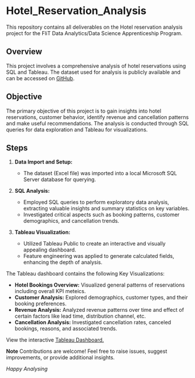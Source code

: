 # Hotel_Reservation_Analysis
This repository contains all deliverables on the Hotel reservation analysis project for the FliT Data Analytics/Data Science Apprenticeship Program.

## Overview
This project involves a comprehensive analysis of hotel reservations using SQL and Tableau. The dataset used for analysis is publicly available and can be accessed on [GitHub](insert_link_to_repo).

## Objective
The primary objective of this project is to gain insights into hotel reservations, customer behavior, identify revenue and cancellation patterns and make useful recommendations. The analysis is conducted through SQL queries for data exploration and Tableau for visualizations.

## Steps
1. **Data Import and Setup:**
   - The dataset (Excel file) was imported into a local Microsoft SQL Server database for querying.
   
2. **SQL Analysis:**
   - Employed SQL queries to perform exploratory data analysis, extracting valuable insights and summary statistics on key variables.
   - Investigated critical aspects such as booking patterns, customer demographics, and cancellation trends.
     
3. **Tableau Visualization:**
   - Utilized Tableau Public to create an interactive and visually appealing dashboard.
   - Feature engineering was applied to generate calculated fields, enhancing the depth of analysis.

The Tableau dashboard contains the following Key Visualizations:
   - **Hotel Bookings Overview:** Visualized general patterns of reservations including overall KPI meteics.
   - **Customer Analysis:** Explored demographics, customer types, and their booking preferences.
   - **Revenue Analysis:** Analyzed revenue patterns over time and effect of certain factors like lead time, distribution channel, etc.
   - **Cancellation Analysis:** Investigated cancellation rates, canceled bookings, reasons, and associated trends.


View the interactive [Tableau Dashboard.](https://public.tableau.com/views/HOTELRESERVATIONANALYSIS/HotelReservationAnalysis?:language=en-US&publish=yes&:display_count=n&:origin=viz_share_link)


**Note**
Contributions are welcome! Feel free to raise issues, suggest improvements, or provide additional insights.


_Happy Analysing_
